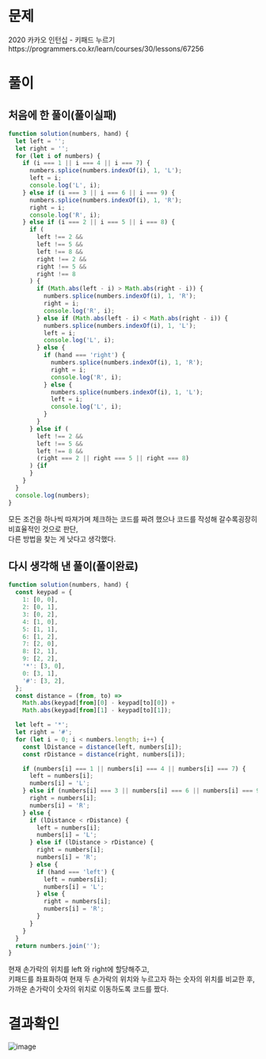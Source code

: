 <h1>문제</h1>
2020 카카오 인턴십 - 키패드 누르기 <br />
https://programmers.co.kr/learn/courses/30/lessons/67256

<h1>풀이</h1>
<h2>처음에 한 풀이(풀이실패)</h2>

```jsx
function solution(numbers, hand) {
  let left = '';
  let right = '';
  for (let i of numbers) {
    if (i === 1 || i === 4 || i === 7) {
      numbers.splice(numbers.indexOf(i), 1, 'L');
      left = i;
      console.log('L', i);
    } else if (i === 3 || i === 6 || i === 9) {
      numbers.splice(numbers.indexOf(i), 1, 'R');
      right = i;
      console.log('R', i);
    } else if (i === 2 || i === 5 || i === 8) {
      if (
        left !== 2 &&
        left !== 5 &&
        left !== 8 &&
        right !== 2 &&
        right !== 5 &&
        right !== 8
      ) {
        if (Math.abs(left - i) > Math.abs(right - i)) {
          numbers.splice(numbers.indexOf(i), 1, 'R');
          right = i;
          console.log('R', i);
        } else if (Math.abs(left - i) < Math.abs(right - i)) {
          numbers.splice(numbers.indexOf(i), 1, 'L');
          left = i;
          console.log('L', i);
        } else {
          if (hand === 'right') {
            numbers.splice(numbers.indexOf(i), 1, 'R');
            right = i;
            console.log('R', i);
          } else {
            numbers.splice(numbers.indexOf(i), 1, 'L');
            left = i;
            console.log('L', i);
          }
        }
      } else if (
        left !== 2 &&
        left !== 5 &&
        left !== 8 &&
        (right === 2 || right === 5 || right === 8)
      ) {if 
      }
    }
  }
  console.log(numbers);
}
```

모든 조건을 하나씩 따져가며 체크하는 코드를 짜려 했으나 코드를 작성해 갈수록굉장히 비효율적인 것으로 판단,<br />
다른 방법을 찾는 게 낫다고 생각했다.

<h2>다시 생각해 낸 풀이(풀이완료)</h2>

```jsx
function solution(numbers, hand) {
  const keypad = {
    1: [0, 0],
    2: [0, 1],
    3: [0, 2],
    4: [1, 0],
    5: [1, 1],
    6: [1, 2],
    7: [2, 0],
    8: [2, 1],
    9: [2, 2],
    '*': [3, 0],
    0: [3, 1],
    '#': [3, 2],
  };
  const distance = (from, to) =>
    Math.abs(keypad[from][0] - keypad[to][0]) +
    Math.abs(keypad[from][1] - keypad[to][1]);

  let left = '*';
  let right = '#';
  for (let i = 0; i < numbers.length; i++) {
    const lDistance = distance(left, numbers[i]);
    const rDistance = distance(right, numbers[i]);

    if (numbers[i] === 1 || numbers[i] === 4 || numbers[i] === 7) {
      left = numbers[i];
      numbers[i] = 'L';
    } else if (numbers[i] === 3 || numbers[i] === 6 || numbers[i] === 9) {
      right = numbers[i];
      numbers[i] = 'R';
    } else {
      if (lDistance < rDistance) {
        left = numbers[i];
        numbers[i] = 'L';
      } else if (lDistance > rDistance) {
        right = numbers[i];
        numbers[i] = 'R';
      } else {
        if (hand === 'left') {
          left = numbers[i];
          numbers[i] = 'L';
        } else {
          right = numbers[i];
          numbers[i] = 'R';
        }
      }
    }
  }
  return numbers.join('');
}
```
현재 손가락의 위치를 left 와 right에 할당해주고,<br />
키패드를 좌표화하여 현재 두 손가락의 위치와 누르고자 하는 숫자의 위치를 비교한 후, <br />
가까운 손가락이 숫자의 위치로 이동하도록 코드를 짰다.

<h1>결과확인</h1>

![image](https://user-images.githubusercontent.com/80687334/122742098-975de900-d2c0-11eb-9048-f571d5eb5098.png)
